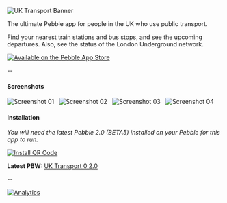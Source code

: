 ![UK Transport Banner](http://smallstoneapps.s3.amazonaws.com/uk-transport/marketing/banner_02_train.png)

The ultimate Pebble app for people in the UK who use public transport.

Find your nearest train stations and bus stops, and see the upcoming departures. Also, see the status of the London Underground network.

[![Available on the Pebble App Store](http://wearewearable.com/appstore/PebbleAppStore.png)][1]

--

#### Screenshots

![Screenshot 01](http://smallstoneapps.s3.amazonaws.com/uk-transport/screenshots/uk-transport_0-1-0_menu.png) &nbsp;
![Screenshot 02](http://smallstoneapps.s3.amazonaws.com/uk-transport/screenshots/uk-transport_0-1-0_tube.png) &nbsp;
![Screenshot 03](http://smallstoneapps.s3.amazonaws.com/uk-transport/screenshots/uk-transport_0-1-0_train-stations.png) &nbsp;
![Screenshot 04](http://smallstoneapps.s3.amazonaws.com/uk-transport/screenshots/uk-transport_0-1-0_train-departures.png)

#### Installation

*You will need the latest Pebble 2.0 (BETA5) installed on your Pebble for this app to run.*

[![Install QR Code](http://smallstoneapps.s3.amazonaws.com/uk-transport/qr/uk-transport_0-2-0_qr.png)][2]

**Latest PBW:** [UK Transport 0.2.0][2]

--

[![Analytics](https://ga-beacon.appspot.com/UA-37478501-3/smallstoneapps/uk-transport/readme)](https://github.com/igrigorik/ga-beacon)

[1]: pebble://appstore/52d3086712ea3dec7e00001b
[2]: http://smallstoneapps.s3.amazonaws.com/uk-transport/builds/uk-transport_0-2-0.pbw
